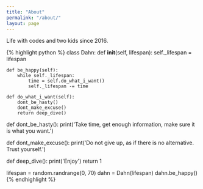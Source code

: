 ```yaml
---
title: "About"
permalink: "/about/"
layout: page
---
```


Life with codes and two kids since 2016.

{% highlight python %}
class Dahn:
	def __init__(self, lifespan):
		self._lifespan = lifespan

	def be_happy(self):
	    while self._lifespan:
	        time = self.do_what_i_want()
	        self._lifespan -= time
	        
	def do_what_i_want(self):
	    dont_be_hasty()
	    dont_make_excuse()
	    return deep_dive()        

def dont_be_hasty():
    print('Take time, get enough information, make sure it is what you want.')

def dont_make_excuse():
    print('Do not give up, as if there is no alternative. Trust yourself.')

def deep_dive():
    print('Enjoy')
    return 1	    

lifespan = random.randrange(0, 70)
dahn = Dahn(lifespan)
dahn.be_happy()
{% endhighlight %}




